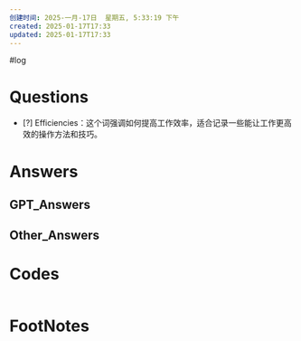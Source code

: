 ```yaml
---
创建时间: 2025-一月-17日  星期五, 5:33:19 下午
created: 2025-01-17T17:33
updated: 2025-01-17T17:33
---
```

#log 

# Questions

- [?] Efficiencies：这个词强调如何提高工作效率，适合记录一些能让工作更高效的操作方法和技巧。


# Answers


## GPT_Answers


## Other_Answers


# Codes

```python

```



# FootNotes